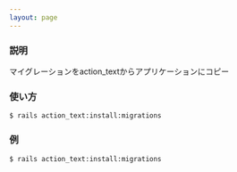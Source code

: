 ```yaml
---
layout: page
---
```


### 説明

マイグレーションをaction_textからアプリケーションにコピー

### 使い方

    $ rails action_text:install:migrations

### 例

    $ rails action_text:install:migrations
